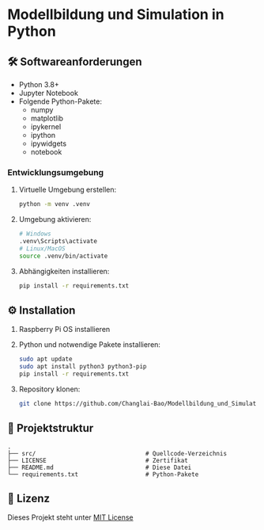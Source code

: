 # Modellbildung und Simulation in Python

## 🛠️ Softwareanforderungen

- Python 3.8+
- Jupyter Notebook
- Folgende Python-Pakete:
  - numpy
  - matplotlib
  - ipykernel
  - ipython
  - ipywidgets
  - notebook

### Entwicklungsumgebung

1. Virtuelle Umgebung erstellen:

   ```bash
   python -m venv .venv
   ```
2. Umgebung aktivieren:

   ```bash
   # Windows
   .venv\Scripts\activate
   # Linux/MacOS
   source .venv/bin/activate
   ```
3. Abhängigkeiten installieren:

   ```bash
   pip install -r requirements.txt
   ```

## ⚙️ Installation

1. Raspberry Pi OS installieren
2. Python und notwendige Pakete installieren:

   ```bash
   sudo apt update
   sudo apt install python3 python3-pip
   pip install -r requirements.txt
   ```
3. Repository klonen:

   ```bash
   git clone https://github.com/Changlai-Bao/Modellbildung_und_Simulation_in_Python.git
   ```

## 📂 Projektstruktur

```
.
├── src/                               # Quellcode-Verzeichnis      
├── LICENSE                            # Zertifikat        
├── README.md                          # Diese Datei
└── requirements.txt                   # Python-Pakete
```

## 📜 Lizenz

Dieses Projekt steht unter [MIT License](LICENSE)

